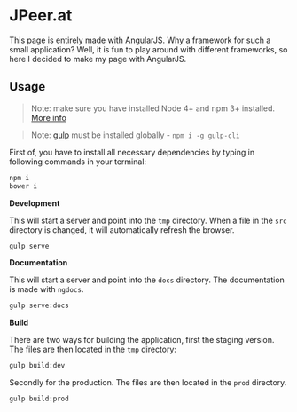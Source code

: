 # JPeer.at

This page is entirely made with AngularJS. Why a framework for such a small application? Well, it is fun to play around with different frameworks, so here I decided to make my page with AngularJS.

## Usage

> Note: make sure you have installed Node 4+ and npm 3+ installed. [More info](https://nodejs.org/)

> Note: [gulp](https://www.npmjs.com/package/gulp) must be installed globally - `npm i -g gulp-cli`

First of, you have to install all necessary dependencies by typing in following commands in your terminal:

```sh
npm i
bower i
```

**Development**

This will start a server and point into the `tmp` directory. When a file in the `src` directory is changed, it will automatically refresh the browser.

```sh
gulp serve
```

**Documentation**

This will start a server and point into the `docs` directory. The documentation is made with `ngdocs`.

```sh
gulp serve:docs
```

**Build**

There are two ways for building the application, first the staging version. The files are then located in the `tmp` directory:

```sh
gulp build:dev
```

Secondly for the production. The files are then located in the `prod` directory.

```sh
gulp build:prod
```

